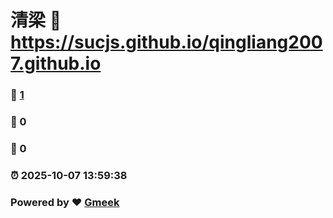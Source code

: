 # 清梁 :link: https://sucjs.github.io/qingliang2007.github.io 
### :page_facing_up: [1](https://sucjs.github.io/qingliang2007.github.io/tag.html) 
### :speech_balloon: 0 
### :hibiscus: 0 
### :alarm_clock: 2025-10-07 13:59:38 
### Powered by :heart: [Gmeek](https://github.com/Meekdai/Gmeek)
